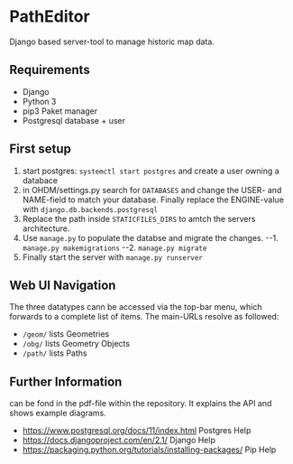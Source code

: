 # PathEditor

Django based server-tool to manage historic map data.

## Requirements
* Django
* Python 3
* pip3 Paket manager
* Postgresql database + user

## First setup
1. start postgres: `systemctl start postgres` and create a user owning a databace
2. in OHDM/settings.py search for `DATABASES` and change the USER- and NAME-field to match your database.
Finally replace the ENGINE-value with `django.db.backends.postgresql`
3. Replace the path inside `STATICFILES_DIRS` to amtch the servers architecture.
4. Use `manage.py` to populate the databse and migrate the changes.
--1. `manage.py makemigrations`
--2. `manage.py migrate`
5. Finally start the server with `manage.py runserver`

## Web UI Navigation
The three datatypes cann be accessed via the top-bar menu, which forwards to a complete list of items.
The main-URLs resolve as followed:
* `/geom/` lists Geometries
* `/obg/` lists Geometry Objects
* `/path/` lists Paths

## Further Information
can be fond in the pdf-file within the repository. It explains the API and shows example diagrams.
* https://www.postgresql.org/docs/11/index.html               Postgres Help
* https://docs.djangoproject.com/en/2.1/                      Django Help
* https://packaging.python.org/tutorials/installing-packages/ Pip Help
